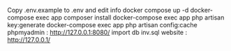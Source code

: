 Copy .env.example to .env and edit info
docker compose up -d
docker-compose exec app composer install
docker-compose exec app php artisan key:generate
docker-compose exec app php artisan config:cache
phpmyadmin : http://127.0.0.1:8080/ 
import db inv.sql
website : http://127.0.0.1/
